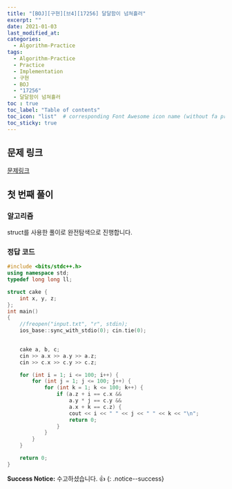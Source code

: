 ```yaml
---
title: "[BOJ][구현][브4][17256] 달달함이 넘쳐흘러"
excerpt: ""
date: 2021-01-03
last_modified_at: 
categories:
  - Algorithm-Practice
tags:
  - Algorithm-Practice
  - Practice
  - Implementation
  - 구현
  - BOJ
  - "17256"
  - 달달함이 넘쳐흘러
toc : true
toc_label: "Table of contents"
toc_icon: "list"  # corresponding Font Awesome icon name (without fa prefix)
toc_sticky: true
---
```


## 문제 링크

[문제링크](boj.kr/17256)  

## 첫 번째 풀이

### 알고리즘

struct를 사용한 풀이로 완전탐색으로 진행합니다. 

### 정답 코드

```cpp
#include <bits/stdc++.h>
using namespace std;
typedef long long ll;

struct cake {
	int x, y, z;
};
int main()
{
	//freopen("input.txt", "r", stdin);
	ios_base::sync_with_stdio(0); cin.tie(0);

	
	cake a, b, c;
	cin >> a.x >> a.y >> a.z;
	cin >> c.x >> c.y >> c.z;

	for (int i = 1; i <= 100; i++) {
		for (int j = 1; j <= 100; j++) {
			for (int k = 1; k <= 100; k++) {
				if (a.z + i == c.x &&
					a.y * j == c.y &&
					a.x + k == c.z) {
					cout << i << " " << j << " " << k << "\n";
					return 0;
				}
			}
		}
	}

	return 0;
}
```

**Success Notice:**
수고하셨습니다. :+1:
{: .notice--success}


